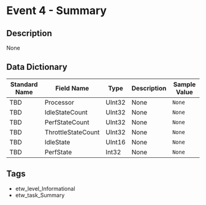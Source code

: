 # Event 4 - Summary

## Description
None

## Data Dictionary
|Standard Name|Field Name|Type|Description|Sample Value|
|---|---|---|---|---|
|TBD|Processor|UInt32|None|`None`|
|TBD|IdleStateCount|UInt32|None|`None`|
|TBD|PerfStateCount|UInt32|None|`None`|
|TBD|ThrottleStateCount|UInt32|None|`None`|
|TBD|IdleState|UInt16|None|`None`|
|TBD|PerfState|Int32|None|`None`|

## Tags
* etw_level_Informational
* etw_task_Summary